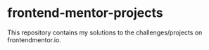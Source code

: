 # frontend-mentor-projects
This repository contains my solutions to the challenges/projects on frontendmentor.io.
